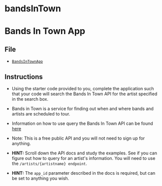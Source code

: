 # bandsInTown
# Bands In Town App

## File

* [`BandsInTownApp`](Unsolved/bands-in-town-unsolved.html)

## Instructions

* Using the starter code provided to you, complete the application such that your code will search the Bands In Town API for the artist specified in the search box.

* Bands in Town is a service for finding out when and where bands and artists are scheduled to tour.

* Information on how to use query the Bands In Town API can be found [here](https://app.swaggerhub.com/apis/Bandsintown/PublicAPI/3.0.0)

* Note: This is a free public API and you will not need to sign up for anything.

* **HINT:** Scroll down the API docs and study the examples. See if you can figure out how to query for an artist's information. You will need to use the `/artists/{artistname} endpoint`.

* **HINT:** The `app_id` parameter described in the docs is required, but can be set to anything you wish.
